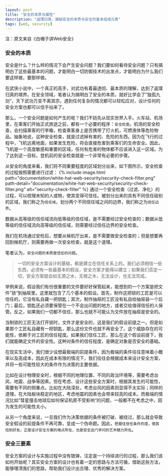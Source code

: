 ```yaml
---
layout: post
title: "安全的本质与属性"
description: "返璞归真，揭秘安全的本质与安全的基本组成元素"
tags: [web, security]
---
```

注：原文来自《白帽子讲Web安全》

### 安全的本质

安全是什么？什么样的情况下会产生安全问题？我们要如何看待安全问题？只有搞明白了这些最基本的问题，才能明白一切防御技术的出发点，才能明白为什么我们要这样做，要那样做。

在武侠小说中，一个真正的高手，对武功有着最透彻、最本质的理解，达到了返璞归真的境界。在安全领域，笔者认为搞明白了安全的本质，就好比学会了”独孤九剑“，天下武功万变不离其宗，遇到任何复杂的情况都可以轻松应对，设计任何的安全方案也都可以信手拈来了。

那么，一个安全问题是如何产生的呢？我们不妨先从现实世界入手。火车站、机场里，在乘客们开始正式旅途之前，都有一个必要的程序：`安全检查`。机场的安全检查，会扫描乘客的行李箱，检查乘客身上是否携带了打火机，可燃液体等危险物品。抽象地说，这种安全检查，就是过滤掉有害的、危险的东西。因为在飞行的过程中，飞机远离地面，如果发生危险，将会直接危害到乘客们的生命安全。因此，飞机是一个高度敏感和重要的区域，任何有危害的物体都不应该进入这一区域。为了达到这一目标，登机前的安全检查就是一个非常有必要的步骤。

从安全的角度来看，我们将不同重要程度的区域划分出来，如下图所示，安全检查的过程按照需要进行过滤：
{% include image.html path="documentation/white-hat-web-security/security-check-filter.png" path-detail="documentation/white-hat-web-security/security-check-filter.png" alt="security-check-filter" %}
通过一个安全检查（过滤、净化）的过程，可以梳理未知的人或物，使其变得可信任。被划分出来的具有不同信任级别的区域，我们称之为`信任域`，划分两个不同信任域之间的边界，我们称之为`信任边界`。

数据从高等级的信任域流向低等级的信任域，是不需要经过安全检查的；数据从低等级的信任域流向高等级的信任域，则需要经过信任边界的安全检查。

我们在机场通过安检后，想要从候机厅出来，是不需要做安全检查的；但是想要再回到候机厅，则需要再做一次安全检查，就是这个道理。

笔者认为，`安全问题的本质是信任的问题`。

> 一切的安全方案设计的基础，都是建立在信任关系上的。我们必须相信一些东西，必须有一些最基本的假设，安全方案才能得以建立；如果我们否定一切，安全方案就会如无源之水，无根之木，无法设计，也无法完成。

举例来说，假设我们有份很重要的文件要好好保管起来，能想到的一个方案是把文件”锁“到抽屉里。这里就包含了几个基本的假设。首先，制作这把锁的工匠是可以信任的，它没有私自藏一把钥匙；其次，制作抽屉的工匠没有私自给抽屉装一个后门；最后，钥匙还必须要保管在一个不会出问题的地方，或者交给值得信任的人保管。反之，如果我们一切都不信任，那么也就不可能认为文件放在抽屉是安全的。

当制锁的工匠无法打开锁时，文件才是安全的，这是我们的假设前提之一。但是如果那个工匠私自藏有一把钥匙，那么这份文件也就不再安全了。这个威胁存在的可能性，依赖于对工匠的信任程度。如果我们信任工匠，那么在这个假设前提下，我们就能确定文件的安全性。这种对条件的信任程度，是确定对象是否安全的基础。

在现实生活中，我们很少设想最极端的前提条件，因为极端的条件往往意味着小概率以及高成本，因此在成本有限的情况下，我们往往会根据成本来设计安全方案，并将一些可能性较大的条件作为决策的主要依据。

比如在设计物理安全时，根据不同的地理位置、不同的政治环境等，需要考虑台风、地震、战争等因素。但在考虑、设计这些安全方案时，根据其发生的可能性，需要有不同的侧重点。比如在大陆深处，考虑台风的因素则显得不太实际；同样的道理，在大陆板块稳定的地区，考虑地震的因素也会带来较高的成本。而极端的情况比如”彗星撞击地球后如何保证机房不受影响“的问题，一般都不在考虑之中，因为发生的可能性太小。

从另一个角度来说，一旦我们作为决策依据的条件被打破、被绕过，那么就会导致安全假设的前提条件不再可靠，变成一个伪命题。因此，`把握住信任条件的度，使其恰到好处，正是设计安全方案的难点所在，也是安全这门学问的艺术魅力所在`。

### 安全三要素

安全方案的设计与实施过程中没有银弹，注定是一个持续进行的过程，那么我们该如何开始呢？其实安全方案的设计也有着一定的思路与方法可循，借助这些方法，能够理清我们的思路，帮助我们设计出合理、优秀的解决方案。


















